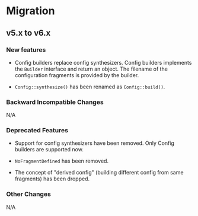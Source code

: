 # Migration

## v5.x to v6.x

### New features

- Config builders replace config synthesizers. Config builders implements the `Builder` interface
  and return an object. The filename of the configuration fragments is provided by the builder.

- `Config::synthesize()` has been renamed as `Config::build()`.

### Backward Incompatible Changes

N/A

### Deprecated Features

- Support for config synthesizers have been removed. Only Config builders are supported now.

- `NoFragmentDefined` has been removed.

- The concept of "derived config" (building different config from same fragments) has been dropped.

### Other Changes

N/A
